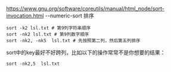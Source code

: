 https://www.gnu.org/software/coreutils/manual/html_node/sort-invocation.html
--numeric-sort 排序
```
sort -k2 lsl.txt # 第9列字符串顺序
sort -nk2 lsl.txt # 第9列数字顺序
sort -nk2, -nk5  lsl.txt # 先按照第二列，然后第五列排序
```
sort中的key最好不好跨列，比如以下的操作常常不是你想要的结果：
```
sort -nk2,5  lsl.txt
```
